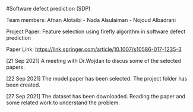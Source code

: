#Software defect prediction (SDP)

Team members: Afnan Alotaibi - Nada Alsulaiman - Nojoud Albadrani

Project Paper: Feature selection using firefly algorithm in software defect prediction 

Paper Link: https://link.springer.com/article/10.1007/s10586-017-1235-3

[21 Sep 2021]
A meeting with Dr.Wojdan to discus some of the selected papers.

[22 Sep 2021]
The model paper has been selected.
The project folder has been created.

[27 Sep 2021]
The dataset has been downloaded. 
Reading the paper and some related work to understand the problem.


